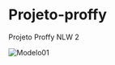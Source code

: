 # Projeto-proffy
Projeto Proffy NLW 2

![Modelo01](https://user-images.githubusercontent.com/27456580/100305849-b988c600-2f80-11eb-9c18-7636a514e587.png)
